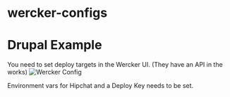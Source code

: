 wercker-configs
===============

# Drupal Example
You need to set deploy targets in the Wercker UI. (They have an API in the works)
![Wercker Config][1]


Environment vars for Hipchat and a Deploy Key needs to be set.

  [1]: https://lh3.googleusercontent.com/-D0eT0ydZcfk/UwdzM8havbI/AAAAAAAAANo/FLSpqHIGaRQ/w749-h1015-no/wercker.jpg "Wercker Config"
